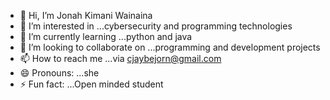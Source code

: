 - 👋 Hi, I’m Jonah Kimani Wainaina
- 👀 I’m interested in ...cybersecurity and programming technologies
- 🌱 I’m currently learning ...python and java
- 💞️ I’m looking to collaborate on ...programming and development projects
- 📫 How to reach me ...via cjaybejorn@gmail.com
- 😄 Pronouns: ...she
- ⚡ Fun fact: ...Open minded student 

<!---
Cjaycoddev/Cjaycoddev is a ✨ special ✨ repository because its `README.md` (this file) appears on your GitHub profile.
You can click the Preview link to take a look at your changes.
--->
